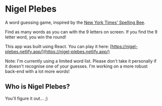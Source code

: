 # Nigel Plebes

A word guessing game, inspired by the [New York Times' Spelling Bee](https://www.nytimes.com/puzzles/spelling-bee).

Find as many words as you can with the 9 letters on screen. If you find the 9 letter word, you win the round!

This app was built using React. You can play it here: [https://nigel-plebes.netlify.app/](https://nigel-plebes.netlify.app/)

Note: I'm currently using a limited word list. Please don't take it personally if it doesn't recognise one of your guesses. I'm working on a more robust back-end with a lot more words!

## Who is Nigel Plebes?

You'll figure it out... ;)

